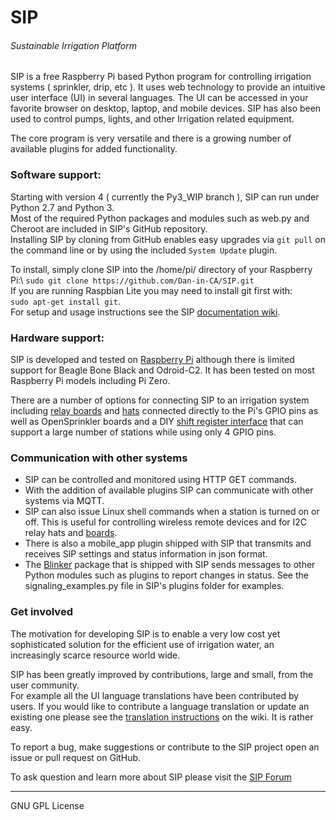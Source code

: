 # SIP
###### Sustainable Irrigation Platform

SIP is a free Raspberry Pi based Python program for controlling irrigation systems ( sprinkler, drip, etc ). It uses web technology to provide an intuitive user interface (UI) in several languages. The UI can be accessed in your favorite browser on desktop, laptop, and mobile devices.
SIP has also been used to control pumps, lights, and other Irrigation related equipment.

The core program is very versatile and there is a growing number of available plugins for added functionality.

### Software support:
Starting with version 4 ( currently the Py3_WIP branch ), SIP can run under Python 2.7 and Python 3.\
Most of the required Python packages and modules such as web.py and Cheroot are included in SIP's GitHub repository.\
Installing SIP by cloning from GitHub enables easy upgrades via `git pull` on the command line or by using the included `System Update` plugin.

To install, simply clone SIP into the /home/pi/ directory of your Raspberry Pi:\ 
`sudo git clone https://github.com/Dan-in-CA/SIP.git`\
If you are running Raspbian Lite you may need to install git first with:\
`sudo apt-get install git`.\
For setup and usage instructions see the SIP [documentation  wiki](https://github.com/Dan-in-CA/SIP/wiki).

### Hardware support:
SIP is developed and tested on [Raspberry Pi](https://www.raspberrypi.org/products/) although there is limited support for Beagle Bone Black and Odroid-C2. It has been tested on most Raspberry Pi models including Pi Zero.

There are a number of options for connecting SIP to an irrigation system including [relay boards](https://www.sainsmart.com/products/8-channel-5v-relay-module) and [hats](https://www.seeedstudio.com/DockerPi-4-Channel-Relay-p-4096.html) connected directly to the Pi's GPIO pins as well as OpenSprinkler boards and a DIY [shift register interface](https://github.com/Dan-in-CA/sip/wiki/Relay-interface) that can support a large number of stations while using only 4 GPIO pins.

### Communication with other systems
- SIP can be controlled and monitored using HTTP GET commands.
- With the addition of available plugins SIP can communicate with other systems via MQTT.
- SIP can also issue Linux shell commands when a station is turned on or off. This is useful for controlling wireless remote devices and for I2C relay hats and [boards](https://www.tindie.com/products/jap/8-channel-relay-board-for-raspberry-pi-and-arduino/).
- There is also a mobile_app plugin shipped with SIP that transmits and receives SIP settings and status information in json format.
- The [Blinker](https://pythonhosted.org/blinker/) package that is shipped with SIP sends messages to other Python modules such as plugins to report changes in status. See the signaling_examples.py file in SIP's plugins folder for examples.

### Get involved
The motivation for developing SIP is to enable a very low cost yet sophisticated solution for the efficient use of irrigation water, an increasingly scarce resource world wide.

SIP has been greatly improved by contributions, large and small, from the user community.\
For example all the UI language translations have been contributed by users. If you would like to contribute a language translation or update an existing one please see the [translation instructions](https://github.com/Dan-in-CA/SIP/wiki/Translation-doc) on the wiki. It is rather easy.

To report a bug, make suggestions or contribute to the SIP project open an issue or pull request on GitHub.

To ask question and learn more about SIP please visit the
 [SIP Forum](http://nosack.com/sipforum/index.php)

-----------------------------------------------------------------

GNU GPL License
